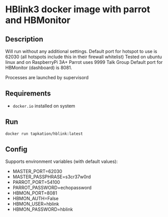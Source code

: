 # HBlink3 docker image with parrot and HBMonitor

## Description

Will run without any additional settings.
Default port for hotspot to use is 62030 (all hotspots include this in their firewall whitelist)
Tested on ubuntu linux and on RaspberryPi 3A+
Parrot uses 9999 Talk Group
Default port for HBMonitor (dashboard) is 8081.

Processes are launched by supervisord

## Requirements

- `docker.io` installed on system

## Run

`docker run tapkation/hblink:latest`

## Config

Supports environment variables (with default values):

- MASTER_PORT=62030
- MASTER_PASSPHRASE=s3cr37w0rd
- PARROT_PORT=54100
- PARROT_PASSWORD=echopassword
- HBMON_PORT=8081
- HBMON_AUTH=False
- HBMON_USER=hblink
- HBMON_PASSWORD=hblink
